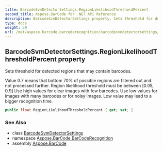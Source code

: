 ```yaml
---
title: BarcodeSvmDetectorSettings.RegionLikelihoodThresholdPercent
second_title: Aspose.BarCode for .NET API Reference
description: BarcodeSvmDetectorSettings property. Sets threshold for detected regions that may contain barcodes
type: docs
weight: 50
url: /net/aspose.barcode.barcoderecognition/barcodesvmdetectorsettings/regionlikelihoodthresholdpercent/
---
```

## BarcodeSvmDetectorSettings.RegionLikelihoodThresholdPercent property

Sets threshold for detected regions that may contain barcodes.

Value 0.7 means that bottom 70% of possible regions are filtered out and not processed further. Region likelihood threshold must be between [0.05, 0.9] Use high values for clear images with few barcodes. Use low values for images with many barcodes or for noisy images. Low value may lead to a bigger recognition time.

```csharp
public float RegionLikelihoodThresholdPercent { get; set; }
```

### See Also

* class [BarcodeSvmDetectorSettings](../)
* namespace [Aspose.BarCode.BarCodeRecognition](../../../aspose.barcode.barcoderecognition/)
* assembly [Aspose.BarCode](../../../)


